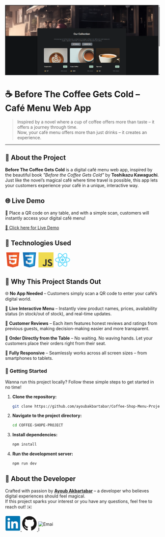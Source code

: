<img src="/public/web-template.png"/>

# ☕ Before The Coffee Gets Cold – Café Menu Web App

> Inspired by a novel where a cup of coffee offers more than taste – it offers a journey through time.  
> Now, your café menu offers more than just drinks – it creates an experience.

---

## 🔮 About the Project

**Before The Coffee Gets Cold** is a digital café menu web app, inspired by the beautiful book *"Before the Coffee Gets Cold"* by **Toshikazu Kawaguchi**.  
Just like the novel’s magical café where time travel is possible, this app lets your customers experience your café in a unique, interactive way.


## 🌐 Live Demo

📲 Place a QR code on any table, and with a simple scan, customers will instantly access your digital café menu!

[🔗 Click here for Live Demo]()


## 🚀 Technologies Used

<p align="left">
  <img src="https://raw.githubusercontent.com/devicons/devicon/master/icons/html5/html5-original.svg" alt="HTML5" width="50" height="50" style="display: inline-block;"/>
  <img src="https://raw.githubusercontent.com/devicons/devicon/master/icons/css3/css3-original.svg" alt="CSS3" width="50" height="50" style="display: inline-block;"/>
  <img src="https://raw.githubusercontent.com/devicons/devicon/master/icons/javascript/javascript-original.svg" alt="JavaScript" width="50" height="50" style="display: inline-block;"/>
  <img src="https://raw.githubusercontent.com/devicons/devicon/master/icons/react/react-original.svg" alt="React" width="50" height="50" style="display: inline-block;"/>
</p>


## 🧠 Why This Project Stands Out

🌐 **No App Needed** – Customers simply scan a QR code to enter your café’s digital world.

📝 **Live Interactive Menu** – Instantly view product names, prices, availability status (in stock/out of stock), and real-time updates.

💬 **Customer Reviews** – Each item features honest reviews and ratings from previous guests, making decision-making easier and more transparent.

🛒 **Order Directly from the Table** – No waiting. No waving hands. Let your customers place their orders right from their seat.

📱 **Fully Responsive** – Seamlessly works across all screen sizes – from smartphones to tablets.

### 🚀 **Getting Started**

Wanna run this project locally? Follow these simple steps to get started in no time!

1. **Clone the repository:**  
   ```sh
   git clone https://github.com/ayoubakbartabar/Coffee-Shop-Menu-Project.git
   ```
2. **Navigate to the project directory:**  
   ```sh
   cd COFFEE-SHOPE-PROJECT
   ```
3. **Install dependencies:**  
   ```sh
   npm install
   ```
4. **Run the development server:**  
   ```sh
   npm run dev
   ```
   
## 👤 About the Developer

Crafted with passion by **[Ayoub Akbartabar](ayoubakbartabar1887@gmail.com)** – a developer who believes digital experiences should feel magical.  
If this project sparks your interest or you have any questions, feel free to reach out! ✉️
<p align="left">
  <a href="https://www.linkedin.com/in/ayoub-akbartabar-bb78b2212/" target="_blank">
    <img src="https://raw.githubusercontent.com/devicons/devicon/master/icons/linkedin/linkedin-original.svg" alt="LinkedIn" width="50" height="50" style="display: inline-block;"/>
  </a>
  <a href="https://github.com/ayoubakbartabar" target="_blank">
    <img src="https://raw.githubusercontent.com/devicons/devicon/master/icons/github/github-original.svg" alt="GitHub" width="50" height="50" style="display: inline-block;"/>
  </a>
  <a href="mailto:ayoubakbartabar1887@gmail.com" target="_blank">
    <img src="https://img.icons8.com/ios-filled/50/000000/gmail-new.png" alt="Email" width="50" height="50" style="display: inline-block;"/>
  </a>
</p>


